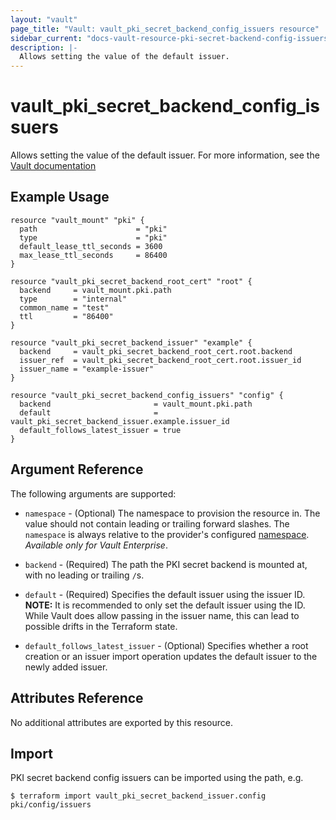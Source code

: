 ```yaml
---
layout: "vault"
page_title: "Vault: vault_pki_secret_backend_config_issuers resource"
sidebar_current: "docs-vault-resource-pki-secret-backend-config-issuers"
description: |-
  Allows setting the value of the default issuer.
---
```


# vault\_pki\_secret\_backend\_config\_issuers

Allows setting the value of the default issuer. For more information, see the
[Vault documentation](https://developer.hashicorp.com/vault/api-docs/secret/pki#set-issuers-configuration)

## Example Usage

```hcl
resource "vault_mount" "pki" {
  path                      = "pki"
  type                      = "pki"
  default_lease_ttl_seconds = 3600
  max_lease_ttl_seconds     = 86400
}

resource "vault_pki_secret_backend_root_cert" "root" {
  backend     = vault_mount.pki.path
  type        = "internal"
  common_name = "test"
  ttl         = "86400"
}

resource "vault_pki_secret_backend_issuer" "example" {
  backend     = vault_pki_secret_backend_root_cert.root.backend
  issuer_ref  = vault_pki_secret_backend_root_cert.root.issuer_id
  issuer_name = "example-issuer"
}

resource "vault_pki_secret_backend_config_issuers" "config" {
  backend                       = vault_mount.pki.path
  default                       = vault_pki_secret_backend_issuer.example.issuer_id
  default_follows_latest_issuer = true
}
```

## Argument Reference

The following arguments are supported:

* `namespace` - (Optional) The namespace to provision the resource in.
  The value should not contain leading or trailing forward slashes.
  The `namespace` is always relative to the provider's configured [namespace](/docs/providers/vault/index.html#namespace).
  *Available only for Vault Enterprise*.

* `backend` - (Required) The path the PKI secret backend is mounted at, with no
  leading or trailing `/`s.

* `default` - (Required) Specifies the default issuer using the issuer ID.
  **NOTE:** It is recommended to only set the default issuer using the ID. 
  While Vault does allow passing in the issuer name, this can lead to possible drifts in the Terraform state.

* `default_follows_latest_issuer` - (Optional) Specifies whether a root creation
  or an issuer import operation updates the default issuer to the newly added issuer.


## Attributes Reference

No additional attributes are exported by this resource.

## Import

PKI secret backend config issuers can be imported using the path, e.g.

```
$ terraform import vault_pki_secret_backend_issuer.config pki/config/issuers
```
